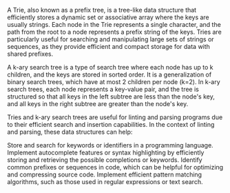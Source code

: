 A Trie, also known as a prefix tree, is a tree-like data structure that efficiently stores a dynamic set or associative array where the keys are usually strings. Each node in the Trie represents a single character, and the path from the root to a node represents a prefix string of the keys. Tries are particularly useful for searching and manipulating large sets of strings or sequences, as they provide efficient and compact storage for data with shared prefixes.

A k-ary search tree is a type of search tree where each node has up to k children, and the keys are stored in sorted order. It is a generalization of binary search trees, which have at most 2 children per node (k=2). In k-ary search trees, each node represents a key-value pair, and the tree is structured so that all keys in the left subtree are less than the node's key, and all keys in the right subtree are greater than the node's key.

Tries and k-ary search trees are useful for linting and parsing programs due to their efficient search and insertion capabilities. In the context of linting and parsing, these data structures can help:

Store and search for keywords or identifiers in a programming language.
Implement autocomplete features or syntax highlighting by efficiently storing and retrieving the possible completions or keywords.
Identify common prefixes or sequences in code, which can be helpful for optimizing and compressing source code.
Implement efficient pattern matching algorithms, such as those used in regular expressions or text search.
